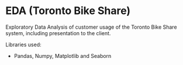 # EDA (Toronto Bike Share)

Exploratory Data Analysis of customer usage of the Toronto Bike Share system, including presentation to the client.

Libraries used:
* Pandas, Numpy, Matplotlib and Seaborn
